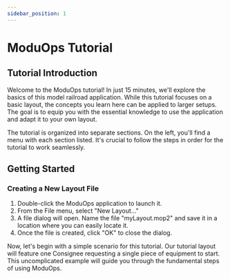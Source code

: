 ```yaml
---
sidebar_position: 1
---
```


# ModuOps Tutorial

## Tutorial Introduction

Welcome to the ModuOps tutorial! In just 15 minutes, we'll explore the basics of this model railroad application. While this tutorial focuses on a basic layout, the concepts you learn here can be applied to larger setups. The goal is to equip you with the essential knowledge to use the application and adapt it to your own layout.

The tutorial is organized into separate sections. On the left, you'll find a menu with each section listed. It's crucial to follow the steps in order for the tutorial to work seamlessly.

## Getting Started

### Creating a New Layout File

1. Double-click the ModuOps application to launch it.
2. From the File menu, select "New Layout..."
3. A file dialog will open. Name the file "myLayout.mop2" and save it in a location where you can easily locate it.
4. Once the file is created, click "OK" to close the dialog.

Now, let's begin with a simple scenario for this tutorial. Our tutorial layout will feature one Consignee requesting a single piece of equipment to start. This uncomplicated example will guide you through the fundamental steps of using ModuOps.
